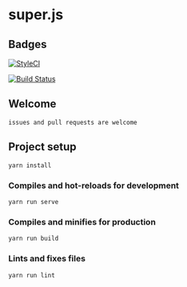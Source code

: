 # super.js

## Badges

[![StyleCI](https://github.styleci.io/repos/149175712/shield?branch=master)](https://github.styleci.io/repos/149175712)

[![Build Status](https://travis-ci.org/SuperPHP/superjs.svg?branch=master)](https://travis-ci.org/SuperPHP/superjs)

## Welcome
```
issues and pull requests are welcome
```

## Project setup
```
yarn install
```

### Compiles and hot-reloads for development
```
yarn run serve
```

### Compiles and minifies for production
```
yarn run build
```

### Lints and fixes files
```
yarn run lint
```
